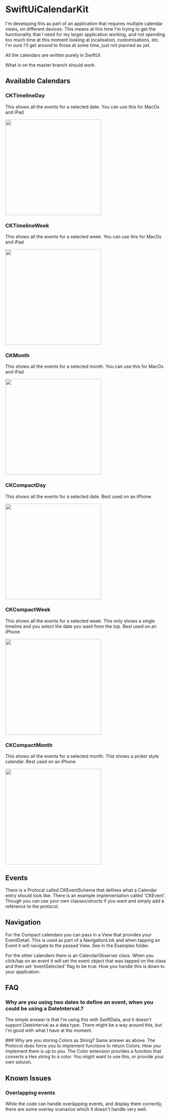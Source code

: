 
# SwiftUiCalendarKit

I'm developing this as part of an application that requires multiple calendar views, on different devices. This means at this time I'm trying to get the functionality that I need for my larger application working, and not spending too much time at this moment looking at localisation, customisations, etc. I'm sure I'll get around to those at some time, just not planned as yet.

All the calendars are written purely in SwiftUI.

What is on the master branch should work.

## Available Calendars
### CKTimelineDay

This shows all the events for a selected date. You can use this for MacOs and iPad

<img src="https://github.com/haskins-io/SwiftUiCalendarKit/blob/main/Screenshots/CKTimelineDay.png" width="300"/>

### CKTimelineWeek

This shows all the events for a selected week. You can use this for MacOs and iPad

<img src="https://github.com/Haskins-io/SwiftUiCalendarKit/blob/main/Screenshots/CKTimelineWeek.png" width="300"/>

### CKMonth

This shows all the events for a selected month. You can use this for MacOs and iPad

<img src="https://github.com/Haskins-io/SwiftUiCalendarKit/blob/main/Screenshots/CKMonth.png" width="300"/>

### CKCompactDay

This shows all the events for a selected date. Best used on an iPhone

<img src="https://github.com/haskins-io/SwiftUiCalendarKit/blob/main/Screenshots/CKCompactDay.png" width="300"/>

### CKCompactWeek

This shows all the events for a selected week. This only shows a single timeline and you select the date you want from the top. Best used on an iPhone

<img src="https://github.com/Haskins-io/SwiftUiCalendarKit/blob/main/Screenshots/CKCompactWeek.png" width="300"/>

### CKCompactMonth

This shows all the events for a selected month. This shows a picker style calendar. Best used on an iPhone

<img src="https://github.com/haskins-io/SwiftUiCalendarKit/blob/main/Screenshots/CKCompactMonth.png" width="300"/>


## Events
There is a Protocal called CKEventSchema that defines what a Calendar entry should look like. There is an example implementation called 'CKEvent'. Though you can use your own classes/structs if you want and simply add a reference to the protocol.

## Navigation
For the Compact calendars you can pass in a View that provides your EventDetail. This is used as part of a NavigationLink and when tapping an Event it will navigate to the passed View. See in the Examples folder.

For the other calenders there is an CalendarObserver class. When you click/tap on an event it will set the event object that was tapped on the class and then set 'eventSelected' flag to be true. How you handle this is down to your application.

## FAQ
### Why are you using two dates to define an event, when you could be using a DateInterval.?
The simple answer is that I'm using this with SwiftData, and it doesn't support DateInterval as a data type. There might be a way around this, but I'm good with what I have at the moment.

### Why are you storing Colors as String?
Same answer as above. The Protocol does force you to implement functions to return Colors. How you implement them is up to you. The Color extension provides a function that converts a Hex string to a color. You might want to use this, or provide your own soluion.

## Known Issues
### Overlapping events
While the code can handle overlapping events, and display them correctly, there are some overlay scenarios which it doesn't handle very well.
